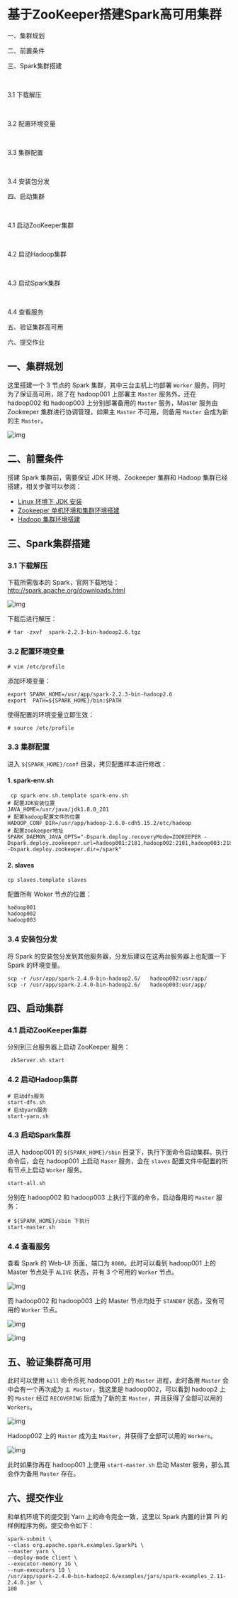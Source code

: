 # 基于ZooKeeper搭建Spark高可用集群

一、集群规划

二、前置条件

三、Spark集群搭建

​        

3.1 下载解压

​        

3.2 配置环境变量

​        

3.3 集群配置

​        

3.4 安装包分发

四、启动集群

​        

4.1 启动ZooKeeper集群

​        

4.2 启动Hadoop集群

​        

4.3 启动Spark集群

​        

4.4 查看服务

五、验证集群高可用

六、提交作业

## 一、集群规划

这里搭建一个 3 节点的 Spark 集群，其中三台主机上均部署 `Worker` 服务。同时为了保证高可用，除了在 hadoop001 上部署主 `Master` 服务外，还在 hadoop002 和 hadoop003 上分别部署备用的 `Master` 服务，Master 服务由 Zookeeper 集群进行协调管理，如果主 `Master` 不可用，则备用 `Master` 会成为新的主 `Master`。

![img](https://gitee.com/zyf542869246/BigData-Notes/raw/master/pictures/spark%E9%9B%86%E7%BE%A4%E8%A7%84%E5%88%92.png)

## 二、前置条件

搭建 Spark 集群前，需要保证 JDK 环境、Zookeeper 集群和 Hadoop 集群已经搭建，相关步骤可以参阅：

- [Linux 环境下 JDK 安装](https://github.com/heibaiying/BigData-Notes/blob/master/notes/installation/Linux%E4%B8%8BJDK%E5%AE%89%E8%A3%85.md)
- [Zookeeper 单机环境和集群环境搭建](https://github.com/heibaiying/BigData-Notes/blob/master/notes/installation/Zookeeper%E5%8D%95%E6%9C%BA%E7%8E%AF%E5%A2%83%E5%92%8C%E9%9B%86%E7%BE%A4%E7%8E%AF%E5%A2%83%E6%90%AD%E5%BB%BA.md)
- [Hadoop 集群环境搭建](https://github.com/heibaiying/BigData-Notes/blob/master/notes/installation/Hadoop%E9%9B%86%E7%BE%A4%E7%8E%AF%E5%A2%83%E6%90%AD%E5%BB%BA.md)

## 三、Spark集群搭建

### 3.1 下载解压

下载所需版本的 Spark，官网下载地址：<http://spark.apache.org/downloads.html>

![img](https://gitee.com/zyf542869246/BigData-Notes/raw/master/pictures/spark-download.png)

下载后进行解压：

```
# tar -zxvf  spark-2.2.3-bin-hadoop2.6.tgz
```

### 3.2 配置环境变量

```
# vim /etc/profile
```

添加环境变量：

```
export SPARK_HOME=/usr/app/spark-2.2.3-bin-hadoop2.6
export  PATH=${SPARK_HOME}/bin:$PATH
```

使得配置的环境变量立即生效：

```
# source /etc/profile
```

### 3.3 集群配置

进入 `${SPARK_HOME}/conf` 目录，拷贝配置样本进行修改：

#### 1. spark-env.sh

```
 cp spark-env.sh.template spark-env.sh
# 配置JDK安装位置
JAVA_HOME=/usr/java/jdk1.8.0_201
# 配置hadoop配置文件的位置
HADOOP_CONF_DIR=/usr/app/hadoop-2.6.0-cdh5.15.2/etc/hadoop
# 配置zookeeper地址
SPARK_DAEMON_JAVA_OPTS="-Dspark.deploy.recoveryMode=ZOOKEEPER -Dspark.deploy.zookeeper.url=hadoop001:2181,hadoop002:2181,hadoop003:2181 -Dspark.deploy.zookeeper.dir=/spark"
```

#### 2. slaves

```
cp slaves.template slaves
```

配置所有 Woker 节点的位置：

```
hadoop001
hadoop002
hadoop003
```

### 3.4 安装包分发

将 Spark 的安装包分发到其他服务器，分发后建议在这两台服务器上也配置一下 Spark 的环境变量。

```
scp -r /usr/app/spark-2.4.0-bin-hadoop2.6/   hadoop002:usr/app/
scp -r /usr/app/spark-2.4.0-bin-hadoop2.6/   hadoop003:usr/app/
```

## 四、启动集群

### 4.1 启动ZooKeeper集群

分别到三台服务器上启动 ZooKeeper 服务：

```
 zkServer.sh start
```

### 4.2 启动Hadoop集群

```
# 启动dfs服务
start-dfs.sh
# 启动yarn服务
start-yarn.sh
```

### 4.3 启动Spark集群

进入 hadoop001 的 `${SPARK_HOME}/sbin` 目录下，执行下面命令启动集群。执行命令后，会在 hadoop001 上启动 `Maser` 服务，会在 `slaves` 配置文件中配置的所有节点上启动 `Worker` 服务。

```
start-all.sh
```

分别在 hadoop002 和 hadoop003 上执行下面的命令，启动备用的 `Master` 服务：

```
# ${SPARK_HOME}/sbin 下执行
start-master.sh
```

### 4.4 查看服务

查看 Spark 的 Web-UI 页面，端口为 `8080`。此时可以看到 hadoop001 上的 Master 节点处于 `ALIVE` 状态，并有 3 个可用的 `Worker` 节点。

![img](https://gitee.com/zyf542869246/BigData-Notes/raw/master/pictures/spark-%E9%9B%86%E7%BE%A4%E6%90%AD%E5%BB%BA1.png)

而 hadoop002 和 hadoop003 上的 Master 节点均处于 `STANDBY` 状态，没有可用的 `Worker` 节点。

![img](https://gitee.com/zyf542869246/BigData-Notes/raw/master/pictures/spark-%E9%9B%86%E7%BE%A4%E6%90%AD%E5%BB%BA2.png)

![img](https://gitee.com/zyf542869246/BigData-Notes/raw/master/pictures/spark-%E9%9B%86%E7%BE%A4%E6%90%AD%E5%BB%BA3.png)

## 五、验证集群高可用

此时可以使用 `kill` 命令杀死 hadoop001 上的 `Master` 进程，此时备用 `Master` 会中会有一个再次成为 `主 Master`，我这里是 hadoop002，可以看到 hadoop2 上的 `Master` 经过 `RECOVERING` 后成为了新的主 `Master`，并且获得了全部可以用的 `Workers`。

![img](https://gitee.com/zyf542869246/BigData-Notes/raw/master/pictures/spark-%E9%9B%86%E7%BE%A4%E6%90%AD%E5%BB%BA4.png)

Hadoop002 上的 `Master` 成为主 `Master`，并获得了全部可以用的 `Workers`。

![img](https://gitee.com/zyf542869246/BigData-Notes/raw/master/pictures/spark-%E9%9B%86%E7%BE%A4%E6%90%AD%E5%BB%BA5.png)

此时如果你再在 hadoop001 上使用 `start-master.sh` 启动 Master 服务，那么其会作为备用 `Master` 存在。

## 六、提交作业

和单机环境下的提交到 Yarn 上的命令完全一致，这里以 Spark 内置的计算 Pi 的样例程序为例，提交命令如下：

```
spark-submit \
--class org.apache.spark.examples.SparkPi \
--master yarn \
--deploy-mode client \
--executor-memory 1G \
--num-executors 10 \
/usr/app/spark-2.4.0-bin-hadoop2.6/examples/jars/spark-examples_2.11-2.4.0.jar \
100
```